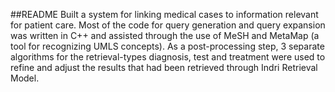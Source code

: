 ##README
Built a system for linking medical cases to information relevant for patient care. Most of the code for query generation and query expansion was written in C++ and assisted through the use of MeSH and MetaMap (a tool for recognizing UMLS concepts). As a post-processing step, 3 separate algorithms for the retrieval-types diagnosis, test and treatment were used to refine and adjust the results that had been retrieved through Indri Retrieval Model.


